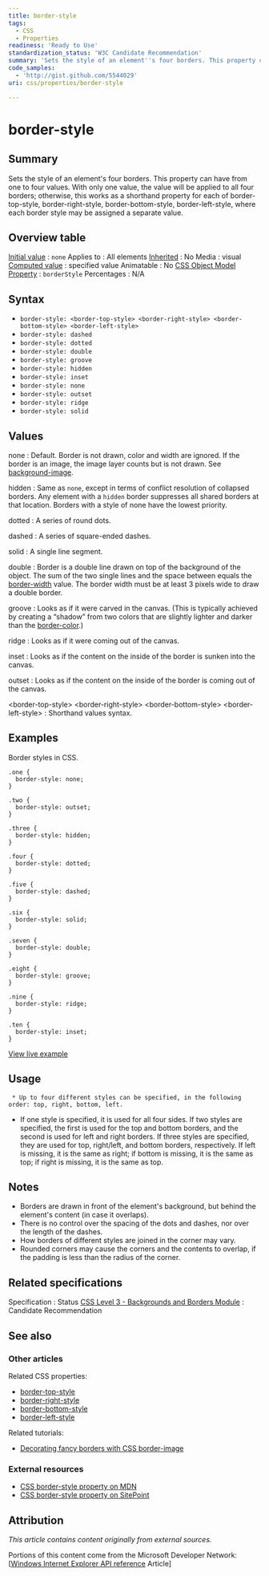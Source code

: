 ```yaml
---
title: border-style
tags:
  - CSS
  - Properties
readiness: 'Ready to Use'
standardization_status: 'W3C Candidate Recommendation'
summary: 'Sets the style of an element''s four borders. This property can have from one to four values. With only one value, the value will be applied to all four borders; otherwise, this works as a shorthand property for each of border-top-style, border-right-style, border-bottom-style, border-left-style, where each border style may be assigned a separate value.'
code_samples:
  - 'http://gist.github.com/5544029'
uri: css/properties/border-style

---
```

# border-style

## Summary

Sets the style of an element's four borders. This property can have from one to four values. With only one value, the value will be applied to all four borders; otherwise, this works as a shorthand property for each of border-top-style, border-right-style, border-bottom-style, border-left-style, where each border style may be assigned a separate value.

## Overview table

[Initial value](/css/concepts/initial_value)
:   `none`
Applies to
:   All elements
[Inherited](/css/concepts/inherited)
:   No
Media
:   visual
[Computed value](/css/concepts/computed_value)
:   specified value
Animatable
:   No
[CSS Object Model Property](/css/concepts/cssom)
:   `borderStyle`
Percentages
:   N/A

## Syntax

-   `border-style: <border-top-style> <border-right-style> <border-bottom-style> <border-left-style>`
-   `border-style: dashed`
-   `border-style: dotted`
-   `border-style: double`
-   `border-style: groove`
-   `border-style: hidden`
-   `border-style: inset`
-   `border-style: none`
-   `border-style: outset`
-   `border-style: ridge`
-   `border-style: solid`

## Values

none
:   Default. Border is not drawn, color and width are ignored. If the border is an image, the image layer counts but is not drawn. See [background-image](/css/properties/background-image).

hidden
:   Same as `none`, except in terms of conflict resolution of collapsed borders. Any element with a `hidden` border suppresses all shared borders at that location. Borders with a style of none have the lowest priority.

dotted
:   A series of round dots.

dashed
:   A series of square-ended dashes.

solid
:   A single line segment.

double
:   Border is a double line drawn on top of the background of the object. The sum of the two single lines and the space between equals the [border-width](/css/properties/border-width) value. The border width must be at least 3 pixels wide to draw a double border.

groove
:   Looks as if it were carved in the canvas. (This is typically achieved by creating a “shadow” from two colors that are slightly lighter and darker than the [border-color](/css/properties/border-color).)

ridge
:   Looks as if it were coming out of the canvas.

inset
:   Looks as if the content on the inside of the border is sunken into the canvas.

outset
:   Looks as if the content on the inside of the border is coming out of the canvas.

\<border-top-style\> \<border-right-style\> \<border-bottom-style\> \<border-left-style\>
:   Shorthand values syntax.

## Examples

Border styles in CSS.

``` {.css}
.one {
  border-style: none;
}

.two {
  border-style: outset;
}

.three {
  border-style: hidden;
}

.four {
  border-style: dotted;
}

.five {
  border-style: dashed;
}

.six {
  border-style: solid;
}

.seven {
  border-style: double;
}

.eight {
  border-style: groove;
}

.nine {
  border-style: ridge;
}

.ten {
  border-style: inset;
}
```

[View live example](http://code.webplatform.org/gist/5544029)

## Usage

     * Up to four different styles can be specified, in the following order: top, right, bottom, left.

-   If one style is specified, it is used for all four sides. If two styles are specified, the first is used for the top and bottom borders, and the second is used for left and right borders. If three styles are specified, they are used for top, right/left, and bottom borders, respectively. If left is missing, it is the same as right; if bottom is missing, it is the same as top; if right is missing, it is the same as top.

## Notes

-   Borders are drawn in front of the element's background, but behind the element's content (in case it overlaps).
-   There is no control over the spacing of the dots and dashes, nor over the length of the dashes.
-   How borders of different styles are joined in the corner may vary.
-   Rounded corners may cause the corners and the contents to overlap, if the padding is less than the radius of the corner.

## Related specifications

Specification
:   Status
[CSS Level 3 - Backgrounds and Borders Module](http://www.w3.org/TR/css3-background/#border-style)
:   Candidate Recommendation

## See also

### Other articles

Related CSS properties:

-   [border-top-style](/css/properties/border-top-style)
-   [border-right-style](/css/properties/border-right-style)
-   [border-bottom-style](/css/properties/border-bottom-style)
-   [border-left-style](/css/properties/border-left-style)

Related tutorials:

-   [Decorating fancy borders with CSS border-image](/tutorials/css_border_image)

### External resources

-   [CSS border-style property on MDN](https://www.google.com/url?sa=t&rct=j&q=&esrc=s&source=web&cd=4&cad=rja&ved=0CE4QFjAD&url=https%3A%2F%2Fdeveloper.mozilla.org%2Fen-US%2Fdocs%2FWeb%2FCSS%2Fborder-style&ei=um2mUb2QC6mliQKE-IHwDg&usg=AFQjCNHuEil-o7WWpH1wxOt_DzFDy_lm-A&sig2=Ifwz1_Fq4GzjkJct0EfFxw&bvm=bv.47244034,d.cGE)
-   [CSS border-style property on SitePoint](https://www.google.com/url?sa=t&rct=j&q=&esrc=s&source=web&cd=8&cad=rja&ved=0CHIQFjAH&url=http%3A%2F%2Freference.sitepoint.com%2Fcss%2Fborder-style&ei=um2mUb2QC6mliQKE-IHwDg&usg=AFQjCNGjOxzgETcUxPFZD3txXZ3rgghK8Q&sig2=H8jwjVBXF55U1h_a6E3HsA&bvm=bv.47244034,d.cGE)

## Attribution

*This article contains content originally from external sources.*

Portions of this content come from the Microsoft Developer Network: [[Windows Internet Explorer API reference](http://msdn.microsoft.com/en-us/library/ie/hh828809%28v=vs.85%29.aspx) Article]

